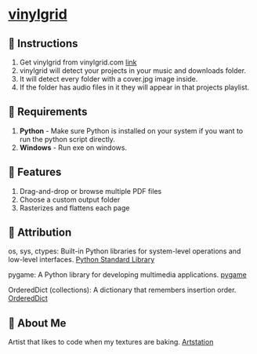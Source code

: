 # [vinylgrid](http://vinylgrid.com/)

## 🚀 Instructions 

1. Get vinylgrid from vinylgrid.com [link](http://vinylgrid.com/)
2. vinylgrid will detect your projects in your music and downloads folder.
3. It will detect every folder with a cover.jpg image inside.
4. If the folder has audio files in it they will appear in that projects playlist.

## 🌟 Requirements

1. **Python** - Make sure Python is installed on your system if you want to run the python script directly.
2. **Windows** - Run exe on windows.

## 🌟 Features

1. Drag-and-drop or browse multiple PDF files  
2. Choose a custom output folder  
3. Rasterizes and flattens each page  

## 🌟 Attribution
os, sys, ctypes: Built-in Python libraries for system-level operations and low-level interfaces. [Python Standard Library](https://docs.python.org/3/library/)

pygame: A Python library for developing multimedia applications. [pygame](https://www.pygame.org/docs/)

OrderedDict (collections): A dictionary that remembers insertion order. [OrderedDict](https://docs.python.org/3/library/collections.html#collections.OrderedDict)

## 🌟 About Me

Artist that likes to code when my textures are baking. [Artstation](https://www.artstation.com/jaimerodriguez/)

